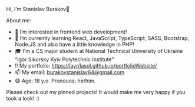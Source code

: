 Hi, I’m Stanislav Burakov👋


About me:
- 👀 I’m interested in frontend web development!
- 🌱 I’m currently learning React, JavaScript, TypeScript, SASS, Bootstrap, Node.JS and also have a little knowledge in PHP!
- 🎓 I'm a CS major student at National Technical University of Ukraine “Igor Sikorsky Kyiv Polytechnic Institute”
- ‼️  My portfolio: https://layn1asol.github.io/portfolioWebsite/
- 📫 My email: burakovstanislav64@gmail.com
- 😄 Age: 18 y.o. Pronouns: he/him.


Please check out my pinned projects! It would make me very happy if you took a look! :)
